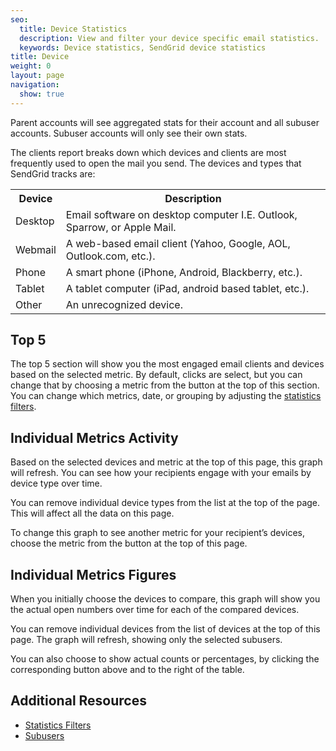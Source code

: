 ```yaml
---
seo:
  title: Device Statistics
  description: View and filter your device specific email statistics.
  keywords: Device statistics, SendGrid device statistics
title: Device
weight: 0
layout: page
navigation:
  show: true
---
```


<call-out>

Parent accounts will see aggregated stats for their account and all subuser accounts. Subuser accounts will only see their own stats.

</call-out>

The clients report breaks down which devices and clients are most frequently used to open the mail you send. The devices and types that SendGrid tracks are:

<table class="table table-striped">
  <tr>
    <th>Device</th>
    <th>Description</th>
  </tr>
  <tr>
    <td>Desktop</td>
    <td>Email software on desktop computer I.E. Outlook, Sparrow, or
      Apple Mail.</td>
  </tr>
  <tr>
    <td>Webmail</td>
    <td>A web-based email client (Yahoo, Google, AOL, Outlook.com, etc.).</td>
  </tr>
  <tr>
    <td>Phone</td>
    <td>A smart phone (iPhone, Android, Blackberry, etc.).</td>
  </tr>
  <tr>
    <td>Tablet</td>
    <td>A tablet computer (iPad, android based tablet, etc.).</td>
  </tr>
  <tr>
    <td>Other</td>
    <td>An unrecognized device.</td>
  </tr>
</table>



## 	Top 5
 	
The top 5 section will show you the most engaged email clients and devices based on the selected metric. By default, clicks are select, but you can change that by choosing a metric from the button at the top of this section. You can change which metrics, date, or grouping by adjusting the [statistics filters]({{root_url}}/help-support/analytics-and-reporting/stats-overview.html#-Statistics-Filters).

## 	Individual Metrics Activity
 	
Based on the selected devices and metric at the top of this page, this graph will refresh. You can see how your recipients engage with your emails by device type over time.

You can remove individual device types from the list at the top of the page. This will affect all the data on this page.

To change this graph to see another metric for your recipient’s devices, choose the metric from the button at the top of this page.

## 	Individual Metrics Figures
 	
When you initially choose the devices to compare, this graph will show you the actual open numbers over time for each of the compared devices.

You can remove individual devices from the list of devices at the top of this page. The graph will refresh, showing only the selected subusers.

You can also choose to show actual counts or percentages, by clicking the corresponding button above and to the right of the table.

## 	Additional Resources
 	
- [Statistics Filters]({{root_url}}/help-support/analytics-and-reporting/stats-overview.html#-Statistics-Filters)
- [Subusers]({{root_url}}/help-support/account-and-settings/subusers.html)

